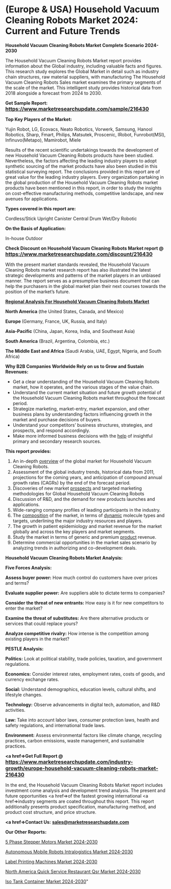 # (Europe & USA) Household Vacuum Cleaning Robots Market 2024: Current and Future Trends

<strong>Household Vacuum Cleaning Robots Market Complete Scenario 2024-2030</strong>

The Household Vacuum Cleaning Robots Market report provides information about the Global industry, including valuable facts and figures. This research study explores the Global Market in detail such as industry chain structures, raw material suppliers, with manufacturing The Household Vacuum Cleaning Robots Sales market examines the primary segments of the scale of the market. This intelligent study provides historical data from 2018 alongside a forecast from 2024 to 2030.

<strong>Get Sample Report: <a href=https://www.marketresearchupdate.com/sample/216430><font size=3 color=#0000ff>https://www.marketresearchupdate.com/sample/216430</font></a></strong>

<strong>Top Key Players of the Market:</strong>

Yujin Robot, LG, Ecovacs, Neato Robotics, Vorwerk, Samsung, Hanool Robotics, Sharp, Fmart, Philips, Matsutek, Proscenic, IRobot, Funrobot(MSI), Infinuvo(Metapo), Mamirobot, Miele

Results of the recent scientific undertakings towards the development of new Household Vacuum Cleaning Robots products have been studied. Nevertheless, the factors affecting the leading industry players to adopt synthetic sourcing of the market products have also been studied in this statistical surveying report. The conclusions provided in this report are of great value for the leading industry players. Every organization partaking in the global production of the Household Vacuum Cleaning Robots market products have been mentioned in this report, in order to study the insights on cost-effective manufacturing methods, competitive landscape, and new avenues for applications.

<strong>Types covered in this report are: </strong>

Cordless/Stick
Upright
Canister
Central
Drum
Wet/Dry
Robotic

<strong>On the Basis of Application:</strong>

In-house
Outdoor

<strong>Check Discount on Household Vacuum Cleaning Robots Market report @ <a href=https://www.marketresearchupdate.com/discount/216430><font size=3 color=#0000ff>https://www.marketresearchupdate.com/discount/216430</font></a></strong>

With the present market standards revealed, the Household Vacuum Cleaning Robots market research report has also illustrated the latest strategic developments and patterns of the market players in an unbiased manner. The report serves as a presumptive business document that can help the purchasers in the global market plan their next courses towards the position of the market’s future.

<strong><u><b>Regional Analysis For Household Vacuum Cleaning Robots Market</b></u></strong>

<strong><b>North America</b></strong> (the United States, Canada, and Mexico)

<strong><b>Europe </b></strong>(Germany, France, UK, Russia, and Italy)

<strong><b>Asia-Pacific</b></strong> (China, Japan, Korea, India, and Southeast Asia)

<strong><b>South America</b></strong> (Brazil, Argentina, Colombia, etc.)

<strong><b>The Middle East and Africa</b></strong> (Saudi Arabia, UAE, Egypt, Nigeria, and South Africa)

<strong>Why B2B Companies Worldwide Rely on us to Grow and Sustain Revenues:</strong>
<ul>
  <li>Get a clear understanding of the Household Vacuum Cleaning Robots market, how it operates, and the various stages of the value chain.</li>
  <li>Understand the current market situation and future growth potential of the Household Vacuum Cleaning Robots market throughout the forecast period.</li>
  <li>Strategize marketing, market-entry, market expansion, and other business plans by understanding factors influencing growth in the market and purchase decisions of buyers.</li>
  <li>Understand your competitors’ business structures, strategies, and prospects, and respond accordingly.</li>
  <li>Make more informed business decisions with the <a href=ASDF991299>help</a> of insightful primary and secondary research sources.</li>
</ul>
<strong>This report provides:</strong>
<ol>
  <li>An in-depth <a href=>overview</a> of the global market for Household Vacuum Cleaning Robots.</li>
  <li>Assessment of the global industry trends, historical data from 2011, projections for the coming years, and anticipation of compound annual growth rates (CAGRs) by the end of the forecast period.</li>
  <li>Discoveries of new market <a href=>prospects</a> and targeted marketing methodologies for Global Household Vacuum Cleaning Robots</li>
  <li>Discussion of R&amp;D, and the demand for new products launches and applications.</li>
  <li>Wide-ranging company profiles of leading participants in the industry.</li>
  <li>The <a href=ASDF881288>composition</a> of the market, in terms of <a href=>dynamic</a> molecule types and targets, underlining the major industry resources and players.</li>
  <li>The growth in patient epidemiology and market revenue for the market globally and across the key players and market segments.</li>
  <li>Study the market in terms of generic and premium <a href=>product</a> revenue.</li>
  <li>Determine commercial opportunities in the market sales scenario by analyzing trends in authorizing and co-development deals.</li>
</ol>

<strong>Household Vacuum Cleaning Robots Market Analysis:</strong>

<strong>Five Forces Analysis:</strong>

<strong>Assess buyer power:</strong> How much control do customers have over prices and terms?

<strong>Evaluate supplier power:</strong> Are suppliers able to dictate terms to companies?

<strong>Consider the threat of new entrants:</strong> How easy is it for new competitors to enter the market?

<strong>Examine the threat of substitutes:</strong> Are there alternative products or services that could replace yours?

<strong>Analyze competitive rivalry:</strong> How intense is the competition among existing players in the market?

<strong>PESTLE Analysis:</strong>

<strong>Politics:</strong> Look at political stability, trade policies, taxation, and government regulations.

<strong>Economics:</strong> Consider interest rates, employment rates, costs of goods, and currency exchange rates.

<strong>Social:</strong> Understand demographics, education levels, cultural shifts, and lifestyle changes.

<strong>Technology:</strong> Observe advancements in digital tech, automation, and R&D activities.

<strong>Law:</strong> Take into account labor laws, consumer protection laws, health and safety regulations, and international trade laws.

<strong>Environment:</strong> Assess environmental factors like climate change, recycling practices, carbon emissions, waste management, and sustainable practices.

<strong><a href=>Get Full Report</a> @ <a href=https://www.marketresearchupdate.com/industry-growth/europe-household-vacuum-cleaning-robots-market-216430><font size=3 color=#0000ff>https://www.marketresearchupdate.com/industry-growth/europe-household-vacuum-cleaning-robots-market-216430</font></a></strong>

In the end, the Household Vacuum Cleaning Robots Market report includes investment come analysis and development trend analysis. The present and future opportunities <a href=>of</a> the fastest growing international <a href=>industry</a> segments are coated throughout this report. This report additionally presents product specification, manufacturing method, and product cost structure, and price structure.

<strong><a href=><strong>Contact Us:</strong></a></strong>
<strong>sales@marketresearchupdate.com</strong>

<strong>Our Other Reports:</strong>

<a href=https://www.linkedin.com/pulse/5-phase-stepper-motors-market-2023-latest-trending-industry>5 Phase Stepper Motors Market 2024-2030</a>

<a href=https://www.linkedin.com/pulse/autonomous-mobile-robots-intralogistics-market-1f>Autonomous Mobile Robots Intralogistics Market 2024-2030</a>

<a href=https://www.linkedin.com/pulse/label-printing-machines-market-analysis-segment-region>Label Printing Machines Market 2024-2030</a>

<a href=https://www.linkedin.com/pulse/north-america-quick-service-restaurant-qsr-market-analysis-r8r6f/>North America Quick Service Restaurant Qsr Market 2024-2030</a>

<a href=https://medium.com/@kagwadeaishwarya392/north-america-iso-tank-container-market-analysis-outlooks-2023-size-cost-structures-growth-rate-e4c549f5123b> Iso Tank Container Market 2024-2030</a>"
